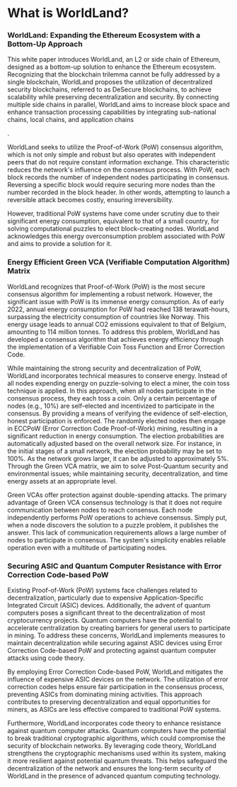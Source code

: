 # What is WorldLand?

### **WorldLand: Expanding the Ethereum Ecosystem with a Bottom-Up Approach**

This white paper introduces WorldLand, an L2 or side chain of Ethereum, designed as a bottom-up solution to enhance the Ethereum ecosystem. Recognizing that the blockchain trilemma cannot be fully addressed by a single blockchain, WorldLand proposes the utilization of decentralized security blockchains, referred to as DeSecure blockchains, to achieve scalability while preserving decentralization and security. By connecting multiple side chains in parallel, WorldLand aims to increase block space and enhance transaction processing capabilities by integrating sub-national chains, local chains, and application chains

.

WorldLand seeks to utilize the Proof-of-Work (PoW) consensus algorithm, which is not only simple and robust but also operates with independent peers that do not require constant information exchange. This characteristic reduces the network's influence on the consensus process. With PoW, each block records the number of independent nodes participating in consensus. Reversing a specific block would require securing more nodes than the number recorded in the block header. In other words, attempting to launch a reversible attack becomes costly, ensuring irreversibility.



However, traditional PoW systems have come under scrutiny due to their significant energy consumption, equivalent to that of a small country, for solving computational puzzles to elect block-creating nodes. WorldLand acknowledges this energy overconsumption problem associated with PoW and aims to provide a solution for it.



### Energy Efficient Green VCA (Verifiable Computation Algorithm) Matrix

WorldLand recognizes that Proof-of-Work (PoW) is the most secure consensus algorithm for implementing a robust network. However, the significant issue with PoW is its immense energy consumption. As of early 2022, annual energy consumption for PoW had reached 138 terawatt-hours, surpassing the electricity consumption of countries like Norway. This energy usage leads to annual CO2 emissions equivalent to that of Belgium, amounting to 114 million tonnes. To address this problem, WorldLand has developed a consensus algorithm that achieves energy efficiency through the implementation of a Verifiable Coin Toss Function and Error Correction Code.



While maintaining the strong security and decentralization of PoW, WorldLand incorporates technical measures to conserve energy. Instead of all nodes expending energy on puzzle-solving to elect a miner, the coin toss technique is applied. In this approach, when all nodes participate in the consensus process, they each toss a coin. Only a certain percentage of nodes (e.g., 10%) are self-elected and incentivized to participate in the consensus. By providing a means of verifying the evidence of self-election, honest participation is enforced. The randomly elected nodes then engage in ECCPoW (Error Correction Code Proof-of-Work) mining, resulting in a significant reduction in energy consumption. The election probabilities are automatically adjusted based on the overall network size. For instance, in the initial stages of a small network, the election probability may be set to 100%. As the network grows larger, it can be adjusted to approximately 5%. Through the Green VCA matrix, we aim to solve Post-Quantum security and environmental issues; while maintaining security, decentralization, and time energy assets at an appropriate level.



Green VCAs offer protection against double-spending attacks. The primary advantage of Green VCA consensus technology is that it does not require communication between nodes to reach consensus. Each node independently performs PoW operations to achieve consensus. Simply put, when a node discovers the solution to a puzzle problem, it publishes the answer. This lack of communication requirements allows a large number of nodes to participate in consensus. The system's simplicity enables reliable operation even with a multitude of participating nodes.

### Securing ASIC and Quantum Computer Resistance with Error Correction Code-based PoW

Existing Proof-of-Work (PoW) systems face challenges related to decentralization, particularly due to expensive Application-Specific Integrated Circuit (ASIC) devices. Additionally, the advent of quantum computers poses a significant threat to the decentralization of most cryptocurrency projects. Quantum computers have the potential to accelerate centralization by creating barriers for general users to participate in mining. To address these concerns, WorldLand implements measures to maintain decentralization while securing against ASIC devices using Error Correction Code-based PoW and protecting against quantum computer attacks using code theory.



By employing Error Correction Code-based PoW, WorldLand mitigates the influence of expensive ASIC devices on the network. The utilization of error correction codes helps ensure fair participation in the consensus process, preventing ASICs from dominating mining activities. This approach contributes to preserving decentralization and equal opportunities for miners, as ASICs are less effective compared to traditional PoW systems.



Furthermore, WorldLand incorporates code theory to enhance resistance against quantum computer attacks. Quantum computers have the potential to break traditional cryptographic algorithms, which could compromise the security of blockchain networks. By leveraging code theory, WorldLand strengthens the cryptographic mechanisms used within its system, making it more resilient against potential quantum threats. This helps safeguard the decentralization of the network and ensures the long-term security of WorldLand in the presence of advanced quantum computing technology.

